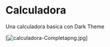 <h1>Calculadora</h1>
<p>Una calculadora basica con Dark Theme<p>

[![calculadora-Completapng.jpg](https://i.postimg.cc/RhBBXWBT/calculadora-Completapng.jpg)]